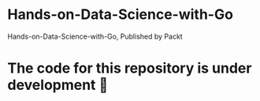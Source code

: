 # Hands-on-Data-Science-with-Go
Hands-on-Data-Science-with-Go, Published by Packt
# The code for this repository is under development :construction_worker:
